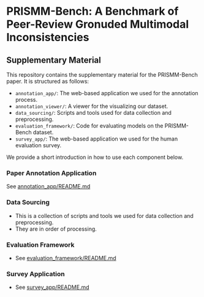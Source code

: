 # PRISMM-Bench: A Benchmark of Peer-Review Gronuded Multimodal Inconsistencies

## Supplementary Material

This repository contains the supplementary material for the PRISMM-Bench paper. It is structured as follows:

- `annotation_app/`: The web-based application we used for the annotation process.
- `annotation_viewer/`: A viewer for the visualizing our dataset.
- `data_sourcing/`: Scripts and tools used for data collection and preprocessing.
- `evaluation_framework/`: Code for evaluating models on the PRISMM-Bench dataset.
- `survey_app/`: The web-based application we used for the human evaluation survey.

We provide a short introduction in how to use each component below.

### Paper Annotation Application

See [annotation_app/README.md](annotation_app/README.md)

### Data Sourcing

- This is a collection of scripts and tools we used for data collection and preprocessing.
- They are in order of processing.

### Evaluation Framework

- See [evaluation_framework/README.md](evaluation_framework/README.md)

### Survey Application

- See [survey_app/README.md](survey_app/README.md)
